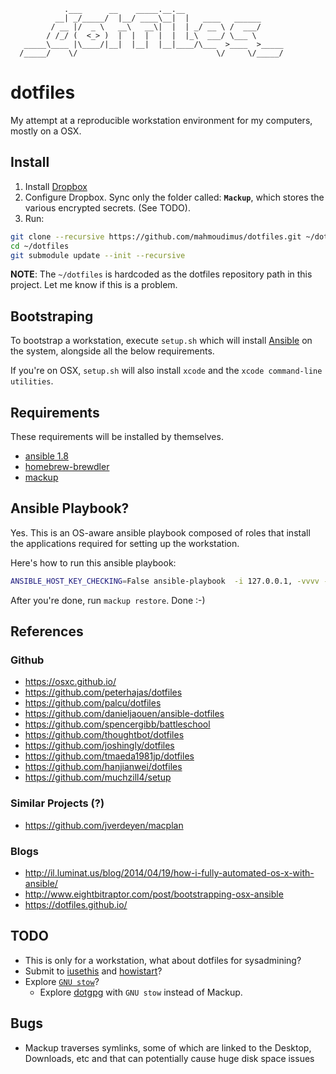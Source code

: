                 .___      __    _____.__.__
              __| _/_____/  |__/ ____\__|  |   ____   ______
             / __ |/  _ \   __\   __\|  |  | _/ __ \ /  ___/
            / /_/ (  <_> )  |  |  |  |  |  |_\  ___/ \___ \
       _____\____ |\____/|__|  |__|  |__|____/\___  >____  >_____
      /_____/    \/                               \/     \/_____/


# dotfiles

My attempt at a reproducible workstation environment for my computers, mostly on a OSX. 

## Install 

1. Install [Dropbox](https://www.dropbox.com/downloading)
2. Configure Dropbox. Sync only the folder called: **`Mackup`**, which stores the various encrypted secrets. (See TODO).
3. Run:

```bash
git clone --recursive https://github.com/mahmoudimus/dotfiles.git ~/dotfiles
cd ~/dotfiles
git submodule update --init --recursive
```

**NOTE**: The `~/dotfiles` is hardcoded as the dotfiles repository path in this project. Let me know if this is a problem.

## Bootstraping

To bootstrap a workstation, execute `setup.sh` which will install [Ansible](http://ansible.com) on the system, alongside all the below requirements.

If you're on OSX, `setup.sh` will also install `xcode` and the `xcode command-line utilities`.

## Requirements

These requirements will be installed by themselves.

- [ansible 1.8](http://ansible.com)
- [homebrew-brewdler](https://github.com/muchzill4/setup/blob/master/osx/Brewfile)
- [mackup](https://github.com/lra/mackup)

## Ansible Playbook?

Yes. This is an OS-aware ansible playbook composed of roles that install the applications required for setting up the workstation.

Here's how to run this ansible playbook:

```bash
ANSIBLE_HOST_KEY_CHECKING=False ansible-playbook  -i 127.0.0.1, -vvvv --ask-sudo-pass setup.yml
```

After you're done, run `mackup restore`. Done :-)

## References

### Github

- https://osxc.github.io/
- https://github.com/peterhajas/dotfiles
- https://github.com/palcu/dotfiles
- https://github.com/danieljaouen/ansible-dotfiles
- https://github.com/spencergibb/battleschool
- https://github.com/thoughtbot/dotfiles
- https://github.com/joshingly/dotfiles
- https://github.com/tmaeda1981jp/dotfiles
- https://github.com/hanjianwei/dotfiles
- https://github.com/muchzill4/setup

### Similar Projects (?)

- https://github.com/jverdeyen/macplan

### Blogs

- http://il.luminat.us/blog/2014/04/19/how-i-fully-automated-os-x-with-ansible/
- http://www.eightbitraptor.com/post/bootstrapping-osx-ansible
- https://dotfiles.github.io/

## TODO

- This is only for a workstation, what about dotfiles for sysadmining?
- Submit to [iusethis](http://iusethis.com/) and [howistart](https://howistart.org/)?
- Explore [`GNU stow`](https://turanct.wordpress.com/2013/09/12/track-your-dotfiles-and-homedir-configurations-in-git-using-gnu-stow/)?
  - Explore [dotgpg](https://github.com/ConradIrwin/dotgpg) with `GNU stow` instead of Mackup.

## Bugs

- Mackup traverses symlinks, some of which are linked to the Desktop, Downloads, etc and that can potentially cause huge disk space issues